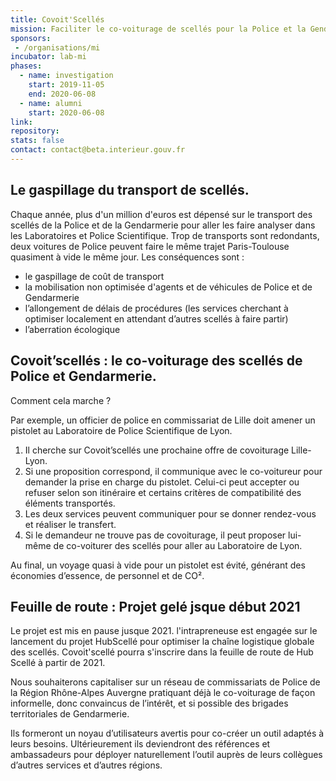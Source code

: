 ```yaml
---
title: Covoit'Scellés
mission: Faciliter le co-voiturage de scellés pour la Police et la Gendarmerie
sponsors:
 - /organisations/mi
incubator: lab-mi
phases:
  - name: investigation
    start: 2019-11-05
    end: 2020-06-08
  - name: alumni
    start: 2020-06-08
link: 
repository: 
stats: false
contact: contact@beta.interieur.gouv.fr
---
```


## Le gaspillage du transport de scellés.

Chaque année, plus d'un million d'euros est dépensé sur le transport des scellés de la Police et de la Gendarmerie pour aller les faire analyser dans les Laboratoires et Police Scientifique. Trop de transports sont redondants, deux voitures de Police peuvent faire le même trajet Paris-Toulouse quasiment à vide le même jour.
Les conséquences sont :
* le gaspillage de coût de transport  
* la mobilisation non optimisée d'agents et de véhicules de Police et de Gendarmerie
* l’allongement de délais de procédures (les services cherchant à optimiser localement en attendant d’autres scellés à faire partir)
* l’aberration écologique

## Covoit’scellés : le co-voiturage des scellés de Police et Gendarmerie.

Comment cela marche ?

Par exemple, un officier de police en commissariat de Lille doit amener un pistolet au Laboratoire de Police Scientifique de Lyon. 

1. Il cherche sur Covoit’scellés une prochaine offre de covoiturage Lille-Lyon. 
2. Si une proposition correspond, il communique avec le co-voitureur pour demander la prise en charge du pistolet. Celui-ci peut accepter ou refuser selon son itinéraire et certains critères de compatibilité des éléments transportés. 
3. Les deux services peuvent communiquer pour se donner rendez-vous et réaliser le transfert. 
4. Si le demandeur ne trouve pas de covoiturage, il peut proposer lui-même de co-voiturer des scellés pour aller au Laboratoire de Lyon.

Au final, un voyage quasi à vide pour un pistolet est évité, générant des économies d’essence, de personnel et de CO².


## Feuille de route : Projet gelé jsque début 2021

Le projet est mis en pause jusque 2021. l'intrapreneuse est engagée sur le lancement du projet HubScellé pour optimiser la chaîne logistique globale des scellés. Covoit'scellé pourra s'inscrire dans la feuille de route de Hub Scellé à partir de 2021.

Nous souhaiterons capitaliser sur un réseau  de commissariats de Police de la Région Rhône-Alpes Auvergne pratiquant déjà le co-voiturage de façon informelle, donc convaincus de l’intérêt, et si possible  des brigades territoriales de Gendarmerie.  

Ils formeront un noyau d’utilisateurs avertis pour co-créer un outil adaptés à leurs besoins. Ultérieurement ils deviendront des références et ambassadeurs pour déployer naturellement l’outil auprès de leurs collègues d’autres services et d’autres régions.
